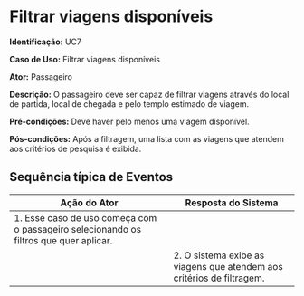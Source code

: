 # Filtrar viagens disponíveis

**Identificação:** UC7

**Caso de Uso:** Filtrar viagens disponíveis

**Ator:** Passageiro

**Descrição:** O passageiro deve ser capaz de filtrar viagens através do local de partida, local de chegada e pelo templo estimado de viagem.

**Pré-condições:** Deve haver pelo menos uma viagem disponível.

**Pós-condições:** Após a filtragem, uma lista com as viagens que atendem aos critérios de pesquisa é exibida.

## Sequência típica de Eventos 

| Ação do Ator                                     | Resposta do Sistema                                								 |
|-------------------------------------------------|----------------------------------------------------                 							 |
| 1. Esse caso de uso começa com o passageiro selecionando os filtros que quer aplicar.                                                          |  |
|                                                           | 2. O sistema exibe as viagens que atendem aos critérios de filtragem.                             				 |
